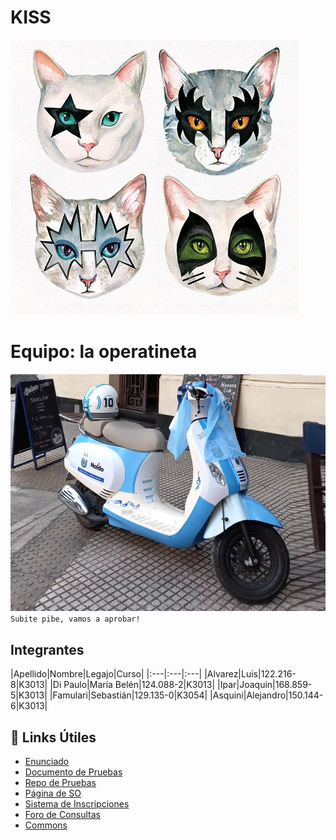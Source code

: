 # KISS

![Imagen-del-TP](./kiss.png)

# Equipo: la operatineta
![Imagen-del-Equipo](./operatineta.webp)
`Subite pibe, vamos a aprobar!`

## Integrantes

|Apellido|Nombre|Legajo|Curso|
|:---|:---|:---|
|Alvarez|Luis|122.216-8|K3013|
|Di Paulo|María Belén|124.088-2|K3013|
|Ipar|Joaquin|168.859-5|K3013|
|Famulari|Sebastián|129.135-0|K3054|
|Asquini|Alejandro|150.144-6|K3013|

## :paperclip: Links Útiles

- [Enunciado](https://docs.google.com/document/d/17WP76Vsi6ZrYlpYT8xOPXzLf42rQgtyKsOdVkyL5Jj0)
- [Documento de Pruebas](https://docs.google.com/document/d/1SBBTCweMCiBg6TPTt7zxdinRh4ealRasbu0bVlkty5o)
- [Repo de Pruebas](https://github.com/sisoputnfrba/kiss-pruebas)
- [Página de SO](https://www.utnso.com.ar/)
- [Sistema de Inscripciones](https://inscripciones.utnso.com.ar/)
- [Foro de Consultas](https://github.com/sisoputnfrba/foro)
- [Commons](https://github.com/sisoputnfrba/so-commons-library/tree/master/src/commons)